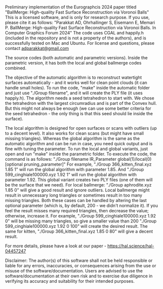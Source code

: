 Preliminary implementation of the Eurographcis 2024 paper titled "BallMerge: High-quality Fast Surface Reconstruction via Voronoi Balls"
This is a licensed software, and is only for research purpose. If you use, please cite it as follows: "Parakkat AD, Ohrhallinger S, Eisemann E, Memari P. BallMerge: High-quality Fast Surface Reconstruction via Voronoi Balls. In Computer Graphics Forum 2024"
The code uses CGAL and happily.h (included in the repository and is not a property of the authors), and is successfully tested on Mac and Ubuntu.
For license and questions, please contact adparakkat@gmail.com

The source codes (both automatic and parametric versions). Inside the parametric version, it has both the local and global ballmerge codes combined.

The objective of the automatic algorithm is to reconstruct watertight surfaces automatically - and it works well for clean point clouds (it can handle small holes). To run the code, "make" inside the automatic folder and just use "./Group filename", and it will create the PLY file (it uses happly.h).
The algorithm needs a seed tetrahedron to start with. We chose the tetrahedron with the largest circumradius and is part of the Convex hull. But this might not always be enough (we can use some better criteria for the seed tetrahedron - the only thing is that this seed should lie inside the surface).


The local algorithm is designed for open surfaces or scans with outliers (up to a decent level). It also works for clean scans (but might have small missing triangles). Whereas the global algorithm is the same as the automatic algorithm and can be run in case, you need quick output and is fine with tuning the parameter.
To run the local and global variants, just open and run "make" inside the parametric folder.
To execute the code, the command is as follows: "./Group filename IR_Parameter global(1)/local(0) [optional pruning_parameter]"
For example, "./Group 366_kitten_final.xyz 1.85 1" will run the global algorithm with parameter 1.85. And "./Group 599_cinghiale100000.xyz 1.92 1" will run the global algorithm with parameter 1.92.
This global variant creates two PLY files (one of them will be the surface that we need).
For local ballmerge: "./Group aphrodite.xyz 1.85 0" will give a good result and ignore outliers.
Local ballmerge might result in unnecessary long triangles or sometimes result in too many missing triangles. Both these cases can be handled by altering the last optional parameter (which is, by default, 200 - we didn't normalize it). If you feel the result misses many required triangles, then decrease the value; otherwise, increase it.
For example, "./Group 599_cinghiale100000.xyz 1.92 0" will be missing many triangles, so give a smaller value than 200 "./Group 599_cinghiale100000.xyz 1.92 0 100" will create the desired result. The same for kitten, "./Group 366_kitten_final.xyz 1.85 0 80" will give a decent result.

For more details, please have a look at our paper - https://hal.science/hal-04457247


Disclaimer: The author(s) of this software shall not be held responsible or liable for any errors, inaccuracies, or consequences arising from the use or misuse of the software/documentation. Users are advised to use the software/documentation at their own risk and to exercise due diligence in verifying its accuracy and suitability for their intended purposes.
